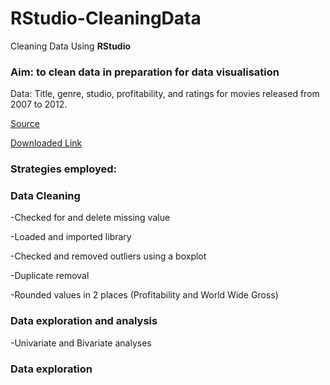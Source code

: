 # RStudio-CleaningData
Cleaning Data Using **RStudio**

### Aim: to clean data in preparation for data visualisation

Data: Title, genre, studio, profitability, and ratings for movies released from 2007 to 2012.

[Source](InformationIsBeautiful.net)

[Downloaded Link](https://public.tableau.com/app/sample-data/HollywoodsMostProfitableStories.csv)

### Strategies employed:

### Data Cleaning

-Checked for and delete missing value

-Loaded and imported library

-Checked and removed outliers using a boxplot

-Duplicate removal

-Rounded values in 2 places (Profitability and World Wide Gross)

### Data exploration and analysis

-Univariate and Bivariate analyses

### Data exploration
